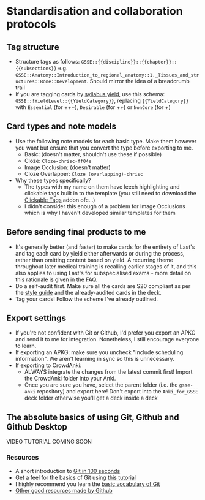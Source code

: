# Standardisation and collaboration protocols

## Tag structure
- Structure tags as follows: `GSSE::{{discipline}}::{{chapter}}::{{subsections}}` e.g. `GSSE::Anatomy::Introduction_to_regional_anatomy::1._Tissues_and_structures::Bone::Development`. Should mirror the idea of a breadcrumb trail
- If you are tagging cards by [syllabus yield](https://www.surgeons.org/-/media/Project/RACS/surgeons-org/files/exams/gsse/cur_2011-08-09_anatomy_syllabus_final_for_web.pdf?rev=f1f590a3c92546f6bcdbc9f6ad9d2245&hash=018DB58536FCBF515DD4066F84C4BC4E), use this schema: `GSSE::!YieldLevel::{{YieldCategory}}`, replacing `{{YieldCategory}}` with `Essential` (for +++), `Desirable` (for ++) or `NonCore` (for +)

## Card types and note models
- Use the following note models for each basic type. Make them however you want but ensure that you convert the type before exporting to me.
    - Basic: (doesn't matter, shouldn't use these if possible)
    - Cloze: `Cloze-chrisc-ff04e`
    - Image Occlusion: (doesn't matter)
    - Cloze Overlapper: `Cloze (overlapping)-chrisc`
- Why these types specifically?
    - The types with my name on them have leech highlighting and clickable tags built in to the template (you still need to download the [Clickable Tags](https://ankiweb.net/shared/info/1739176371) addon ofc...)
    - I didn't consider this enough of a problem for Image Occlusions which is why I haven't developed similar templates for them
    
## Before sending final products to me
- It's generally better (and faster) to make cards for the entirety of Last's and tag each card by yield either afterwards or during the process, rather than omitting content based on yield. A recurring theme throughout later medical training is recalling earlier stages of it, and this also applies to using Last's for subspecialised exams - more detail on this rationale is given in the [FAQ](./faq.md).
- Do a self-audit first. Make sure all the cards are S20 compliant as per the [style guide](https://newageoflight.github.io/gsse-anki/style-guide/) and the already-audited cards in the deck.
- Tag your cards! Follow the scheme I've already outlined.

## Export settings
- If you're not confident with Git or Github, I'd prefer you export an APKG and send it to me for integration. Nonetheless, I still encourage everyone to learn.
- If exporting an APKG: make sure you uncheck "Include scheduling information". We aren't learning in sync so this is unnecessary.
- If exporting to CrowdAnki:
    - ALWAYS integrate the changes from the latest commit first! Import the CrowdAnki folder into your Anki.
    - Once you are sure you have, select the parent folder (i.e. the `gsse-anki` repository) and export here! Don't export into the `Anki_for_GSSE` deck folder otherwise you'll get a deck inside a deck

## The absolute basics of using Git, Github and Github Desktop
VIDEO TUTORIAL COMING SOON

### Resources
- A short introduction to [Git in 100 seconds](https://www.youtube.com/watch?v=hwP7WQkmECE)
- Get a feel for the basics of Git using [this tutorial](https://guides.github.com/activities/hello-world/)
- I highly recommend you learn the [basic vocabulary of Git](https://guides.github.com/introduction/git-handbook/)
- [Other good resources made by Github](https://try.github.io/)
